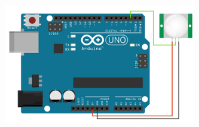 ![zapojení](https://github.com/davidvasicek/IoT/blob/master/Arduino/Sensors/PIR/PIR_connection.png)
